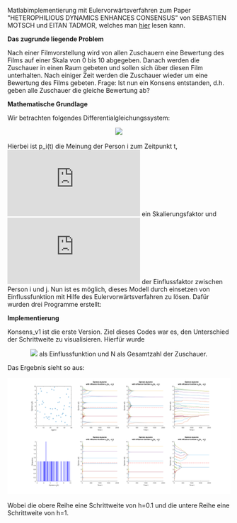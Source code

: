 Matlabimplementierung mit Eulervorwärtsverfahren zum Paper "HETEROPHILIOUS  DYNAMICS  ENHANCES  CONSENSUS" 
von SEBASTIEN MOTSCH und EITAN TADMOR, welches man [hier](https://arxiv.org/pdf/1301.4123.pdf) lesen kann.


**Das zugrunde liegende Problem**

Nach einer Filmvorstellung wird von allen Zuschauern eine Bewertung des Films auf einer Skala von 0 bis 10 abgegeben.
Danach werden die Zuschauer in einen Raum gebeten und sollen sich über diesen Film unterhalten. 
Nach einiger Zeit werden die Zuschauer wieder um eine Bewertung des Films gebeten.
Frage: Ist nun ein Konsens entstanden, d.h. geben alle Zuschauer die gleiche Bewertung ab?


**Mathematische Grundlage**

Wir betrachten folgendes Differentialgleichungssystem:

<p align="center">
  <img src="http://latex.codecogs.com/gif.latex?%5Cfrac%7Bd%7D%7Bdt%7D%5Ctextbf%7Bp%7D_i%20%3D%20%5Csum%5Climits_%7Bj%5Cneq%20i%7Da_%7Bij%7D%28%5Ctextbf%7Bp%7D_j%20-%20%5Ctextbf%7Bp%7D_i%29%20%5Cqquad%20a_%7Bij%7D%5Cgeq%200">

  
Hierbei ist p_i(t) die Meinung der Person i zum Zeitpunkt t, ![](http://latex.codecogs.com/gif.latex?%5Calpha) ein Skalierungsfaktor und ![](http://latex.codecogs.com/gif.latex?a_%7Bij%7D) der Einflussfaktor zwischen Person i und j.
Nun ist es möglich, dieses Modell durch einsetzen von Einflussfunktion mit Hilfe des Eulervorwärtsverfahren zu lösen.
Dafür wurden drei Programme erstellt:


**Implementierung**

Konsens_v1 ist die erste Version.
Ziel dieses Codes war es, den Unterschied der Schrittweite zu visualisieren.
Hierfür wurde

<p align="center">
  <img src="http://latex.codecogs.com/gif.latex?a_%7Bij%7D%20%3D%20%5Cfrac%7B%5CPhi%28%5Cvert%20%5Ctextbf%7Bp%7D_j%20-%20%5Ctextbf%7Bp%7D_i%20%5Cvert%29%29%7D%7BN%7D>

gesetzt, mit ![](http://latex.codecogs.com/gif.latex?%5CPhi%28%20%5Ccdot%20%29) als Einflussfunktion und N als Gesamtzahl der Zuschauer. 

Das Ergebnis sieht so aus:

![Konsens_v1](https://github.com/GentianRrafshi/Matlab/blob/master/Konsens/docs/Konsens1_110s.png)

Wobei die obere Reihe eine Schrittweite von h=0.1 und die untere Reihe eine Schrittweite von h=1.

